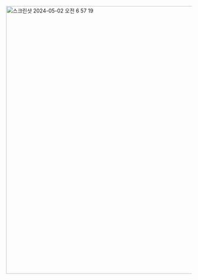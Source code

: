 
<img width="725" alt="스크린샷 2024-05-02 오전 6 57 19" src="https://github.com/youdame/redux-practice/assets/112458620/ea23af3f-48f6-45d3-9f7d-10eddba6ec82">
